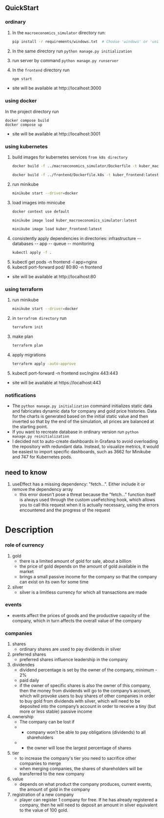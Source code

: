 
## QuickStart
### ordinary
1) In the `macroeconomics_simulator` directory run:

   ```bash
   pip install -r requirements/windows.txt  # Choose 'windows' or 'unix'
2) In the same directory run `python manage.py initialization`
3) run server by command `python manage.py runserver`
4) In the `frontend` directory run 

   ```bash
   npm start
- site will be available at http://localhost:3000

### using docker
In the project directory run

    docker compose build
    docker compose up
- site will be available at http://localhost:3001

### using kubernetes
1) build images for kubernetes services `from k8s directory`
   ```bash
   docker build -f ../macroeconomics_simulator/Dockerfile -t kuber_macroeconomics_simulator:latest ../macroeconomics_simulator
   ```
   ```bash
   docker build -f ../frontend/Dockerfile.k8s -t kuber_frontend:latest ../frontend
2) run minikube
   ```bash 
   minikube start --driver=docker
3) load images into minicube
   ```bash
   docker context use default
   ```
   ```bash
   minikube image load kuber_macroeconomics_simulator:latest
   ```
   ```bash
   minikube image load kuber_frontend:latest
4) consistently apply dependencies in directories: infrastructure -- databases
   -- app -- queue -- monitoring
   ```bash
   kubectl apply -f .
5) kubectl get pods -n frontend -l app=nginx
6) kubectl port-forward pod/<pod-name> 80:80 -n frontend
- site will be available at http://localhost:80

### using terraform
1) run minikube
   ```bash
   minikube start --driver=docker
2) in `terrafrom directory` run
   ```bash
   terraform init
3) make plan
   ```bash
   terraform plan
4) apply migrations
   ```bash
   terraform apply -auto-approve
5) kubectl port-forward -n frontend svc/nginx 443:443
- site will be available at https://localhost:443

### notifications
- The `python manage.py initialization` command initializes static data and fabricates dynamic data for company and gold price histories. Data for the charts is generated based on the initial static value and then inverted so that by the end of the simulation, all prices are balanced at the starting point.
- If you want to recreate database in ordinary version run `python manage.py reinitialization`
- I decided not to auto-create dashboards in Grafana to avoid overloading the repository with redundant data. Instead, to visualize metrics, it would be easiest to import specific dashboards, such as 3662 for Minikube and 747 for Kubernetes pods.

## need to know
1) useEffect has a missing dependency: "fetch...". Either include it or remove the dependency array
   - this error doesn't pose a threat because the "fetch..." function itself is always used
     through the custom useFetching hook, which allows you to call this request when it is 
     actually necessary, using the errors encountered and the progress of the request

# Description

### role of currency
1) gold
   - there is a limited amount of gold for sale, about a billion
   - the price of gold depends on the amount of gold available in the market
   - brings a small passive income for the company so that the company can exist on its own for some time
2) silver
   - silver is a limitless currency for which all transactions are made

### events
- events affect the prices of goods and the productive capacity of the company,
which in turn affects the overall value of the company

### companies
1) shares
   - ordinary shares are used to pay dividends in silver
2) preferred shares
   - preferred shares influence leadership in the company
3) dividendes
   - dividend percentage is set by the owner of the company, minimum - 2%
   - paid daily
   - if the owner of specific shares is also the owner of this company, then the money from dividends will go to
   the company’s account, which will provoke users to buy shares of other companies in order to buy gold from
   dividends with silver, which will need to be deposited into the company’s account in order to receive
   a tiny (but more or less stable) passive income
4) ownership
   - The company can be lost if
   - - company won't be able to pay obligations (dividends) to all shareholders
   - - the owner will lose the largest percentage of shares
5) tier
   - to increase the company's tier you need to sacrifice other companies to merge
   - when merging companies, the shares of shareholders will be transferred to the new company
6) value
   - depends on what product the company produces, current events, the amount of gold in the company
7) registration of a new company
   - player can register 1 company for free. If he has already registered a company,
then he will need to deposit an amount in silver equivalent to the value of 100 gold.
